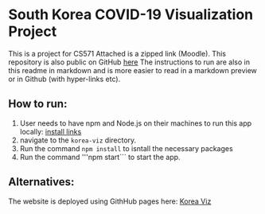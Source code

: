 # South Korea COVID-19 Visualization Project 
This is a project for CS571
Attached is a zipped link (Moodle). 
This repository is also public on GitHub [here](https://github.com/christopherdoan/571CovidKoreaViz)
The instructions to run are also in this readme in markdown and is more easier to read in a markdown preview or in Github (with hyper-links etc).

## How to run:
1. User needs to have npm and Node.js on their machines to run this app locally:
[install links](https://docs.npmjs.com/downloading-and-installing-node-js-and-npm/)
2. navigate to the ```korea-viz``` directory.
3. Run the command ```npm install``` to isntall the necessary packages
4. Run the command '''npm start``` to start the app.

## Alternatives:
The website is deployed using GithHub pages here: [Korea Viz](https://southkoreacovid19.github.io/home/)
